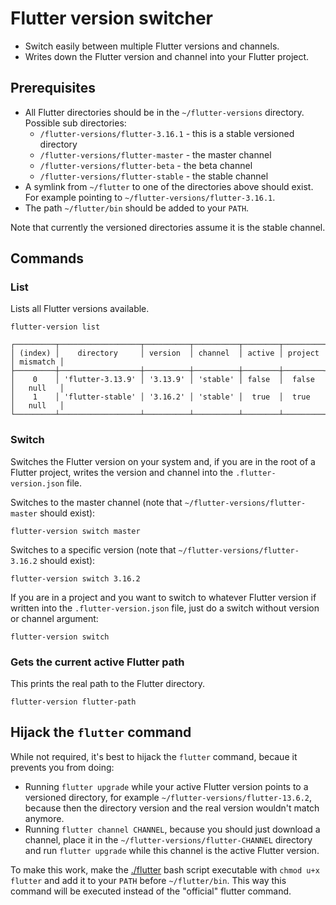 # Flutter version switcher

- Switch easily between multiple Flutter versions and channels.
- Writes down the Flutter version and channel into your Flutter project.

## Prerequisites

- All Flutter directories should be in the `~/flutter-versions` directory. Possible sub directories:
    - `/flutter-versions/flutter-3.16.1` - this is a stable versioned directory
    - `/flutter-versions/flutter-master` - the master channel
    - `/flutter-versions/flutter-beta` - the beta channel
    - `/flutter-versions/flutter-stable` - the stable channel
- A symlink from `~/flutter` to one of the directories above should exist. For example pointing to `~/flutter-versions/flutter-3.16.1`.
- The path `~/flutter/bin` should be added to your `PATH`.

Note that currently the versioned directories assume it is the stable channel.

## Commands

### List

Lists all Flutter versions available.

```shell
flutter-version list
```

```shell
┌─────────┬──────────────────┬──────────┬──────────┬────────┬─────────┬──────────┐
│ (index) │    directory     │ version  │ channel  │ active │ project │ mismatch │
├─────────┼──────────────────┼──────────┼──────────┼────────┼─────────┼──────────┤
│    0    │ 'flutter-3.13.9' │ '3.13.9' │ 'stable' │ false  │  false  │   null   │
│    1    │ 'flutter-stable' │ '3.16.2' │ 'stable' │  true  │  true   │   null   │
└─────────┴──────────────────┴──────────┴──────────┴────────┴─────────┴──────────┘
```

### Switch

Switches the Flutter version on your system and, if you are in the root of a Flutter project, writes the version and channel into the `.flutter-version.json` file.

Switches to the master channel (note that `~/flutter-versions/flutter-master` should exist):

```shell
flutter-version switch master
```

Switches to a specific version  (note that `~/flutter-versions/flutter-3.16.2` should exist):

```shell
flutter-version switch 3.16.2
```

If you are in a project and you want to switch to whatever Flutter version if written into the `.flutter-version.json` file, just do a switch without version or channel argument:

```shell
flutter-version switch
```

### Gets the current active Flutter path

This prints the real path to the Flutter directory.

```shell
flutter-version flutter-path
```

## Hijack the `flutter` command

While not required, it's best to hijack the `flutter` command, becaue it prevents you from doing:

- Running `flutter upgrade` while your active Flutter version points to a versioned directory, for example `~/flutter-versions/flutter-13.6.2`, because then the directory version and the real version wouldn't match anymore.
- Running `flutter channel CHANNEL`, because you should just download a channel, place it in the `~/flutter-versions/flutter-CHANNEL` directory and run `flutter upgrade` while this channel is the active Flutter version.

To make this work, make the [./flutter](flutter) bash script executable with `chmod u+x flutter` and add it to your `PATH` before `~/flutter/bin`. This way this command will be executed instead of the "official" flutter command.